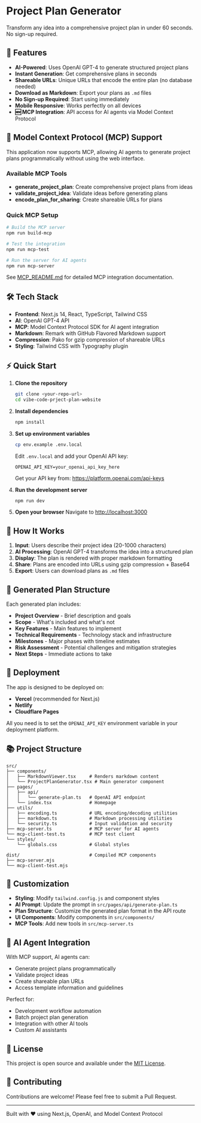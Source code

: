 # Project Plan Generator

Transform any idea into a comprehensive project plan in under 60 seconds. No sign-up required.

## 🚀 Features

- **AI-Powered**: Uses OpenAI GPT-4 to generate structured project plans
- **Instant Generation**: Get comprehensive plans in seconds
- **Shareable URLs**: Unique URLs that encode the entire plan (no database needed)
- **Download as Markdown**: Export your plans as `.md` files
- **No Sign-up Required**: Start using immediately
- **Mobile Responsive**: Works perfectly on all devices
- **🆕 MCP Integration**: API access for AI agents via Model Context Protocol

## 🤖 Model Context Protocol (MCP) Support

This application now supports MCP, allowing AI agents to generate project plans programmatically without using the web interface.

### Available MCP Tools
- **generate_project_plan**: Create comprehensive project plans from ideas
- **validate_project_idea**: Validate ideas before generating plans  
- **encode_plan_for_sharing**: Create shareable URLs for plans

### Quick MCP Setup
```bash
# Build the MCP server
npm run build-mcp

# Test the integration
npm run mcp-test

# Run the server for AI agents
npm run mcp-server
```

See [MCP_README.md](./MCP_README.md) for detailed MCP integration documentation.

## 🛠️ Tech Stack

- **Frontend**: Next.js 14, React, TypeScript, Tailwind CSS
- **AI**: OpenAI GPT-4 API
- **MCP**: Model Context Protocol SDK for AI agent integration
- **Markdown**: Remark with GitHub Flavored Markdown support
- **Compression**: Pako for gzip compression of shareable URLs
- **Styling**: Tailwind CSS with Typography plugin

## ⚡ Quick Start

1. **Clone the repository**
   ```bash
   git clone <your-repo-url>
   cd vibe-code-prject-plan-website
   ```

2. **Install dependencies**
   ```bash
   npm install
   ```

3. **Set up environment variables**
   ```bash
   cp env.example .env.local
   ```
   
   Edit `.env.local` and add your OpenAI API key:
   ```
   OPENAI_API_KEY=your_openai_api_key_here
   ```
   
   Get your API key from: https://platform.openai.com/api-keys

4. **Run the development server**
   ```bash
   npm run dev
   ```

5. **Open your browser**
   Navigate to [http://localhost:3000](http://localhost:3000)

## 📖 How It Works

1. **Input**: Users describe their project idea (20-1000 characters)
2. **AI Processing**: OpenAI GPT-4 transforms the idea into a structured plan
3. **Display**: The plan is rendered with proper markdown formatting
4. **Share**: Plans are encoded into URLs using gzip compression + Base64
5. **Export**: Users can download plans as `.md` files

## 🎯 Generated Plan Structure

Each generated plan includes:
- **Project Overview** - Brief description and goals
- **Scope** - What's included and what's not
- **Key Features** - Main features to implement
- **Technical Requirements** - Technology stack and infrastructure
- **Milestones** - Major phases with timeline estimates
- **Risk Assessment** - Potential challenges and mitigation strategies
- **Next Steps** - Immediate actions to take

## 🔗 Deployment

The app is designed to be deployed on:
- **Vercel** (recommended for Next.js)
- **Netlify**
- **Cloudflare Pages**

All you need is to set the `OPENAI_API_KEY` environment variable in your deployment platform.

## 📚 Project Structure

```
src/
├── components/
│   ├── MarkdownViewer.tsx     # Renders markdown content
│   └── ProjectPlanGenerator.tsx # Main generator component
├── pages/
│   ├── api/
│   │   └── generate-plan.ts   # OpenAI API endpoint
│   └── index.tsx              # Homepage
├── utils/
│   ├── encoding.ts            # URL encoding/decoding utilities
│   ├── markdown.ts            # Markdown processing utilities
│   └── security.ts            # Input validation and security
├── mcp-server.ts              # MCP server for AI agents
└── mcp-client-test.ts         # MCP test client
└── styles/
    └── globals.css            # Global styles

dist/                          # Compiled MCP components
├── mcp-server.mjs
└── mcp-client-test.mjs
```

## 🎨 Customization

- **Styling**: Modify `tailwind.config.js` and component styles
- **AI Prompt**: Update the prompt in `src/pages/api/generate-plan.ts`
- **Plan Structure**: Customize the generated plan format in the API route
- **UI Components**: Modify components in `src/components/`
- **MCP Tools**: Add new tools in `src/mcp-server.ts`

## 🤖 AI Agent Integration

With MCP support, AI agents can:
- Generate project plans programmatically
- Validate project ideas  
- Create shareable plan URLs
- Access template information and guidelines

Perfect for:
- Development workflow automation
- Batch project plan generation
- Integration with other AI tools
- Custom AI assistants

## 📝 License

This project is open source and available under the [MIT License](LICENSE).

## 🤝 Contributing

Contributions are welcome! Please feel free to submit a Pull Request.

---

Built with ❤️ using Next.js, OpenAI, and Model Context Protocol 